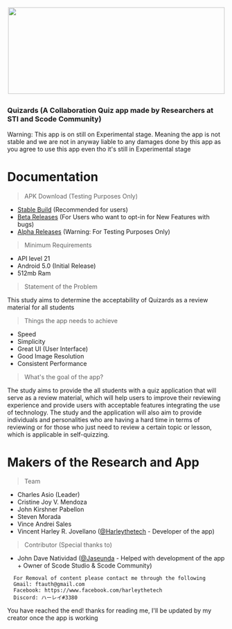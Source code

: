 # <p align="center"><img src="https://user-images.githubusercontent.com/51787264/194911622-613ca932-eb49-4388-9682-4e6162a18517.png" width="500" height="200"></p>

<h3>Quizards (A Collaboration Quiz app made by Researchers at STI and Scode Community)</h3>
<p>Warning: This app is on still on Experimental stage. Meaning the app is not stable and we are not in anyway liable to any damages done by this app as you agree to use this app even tho it's still in Experimental stage</p>

# Documentation
> APK Download (Testing Purposes Only)
- [Stable Build](https://github.com/Harleythetech/quizards/releases/tag/Stable-Build) (Recommended for users)
- [Beta Releases](https://github.com/Harleythetech/quizards/releases/tag/Beta-Build)  (For Users who want to opt-in for New Features with bugs)
- [Alpha Releases](https://github.com/Harleythetech/quizards/releases/tag/Alpha-Build) (Warning: For Testing Purposes Only)
> Minimum Requirements
- API level 21 
- Android 5.0 (Initial Release)
- 512mb Ram
> Statement of the Problem
<p>This study aims to determine the acceptability of Quizards as a review material for all students</p>

> Things the app needs to achieve
- Speed
- Simplicity
- Great UI (User Interface)
- Good Image Resolution
- Consistent Performance
> What's the goal of the app?
<p>The study aims to provide the all students with a quiz application that will serve as a review material, which will help users to improve their reviewing experience and provide users with acceptable features integrating the use of technology. The study and the application will also aim to provide individuals and personalities who are having a hard time in terms of reviewing or for those who just need to review a certain topic or lesson, which is applicable in self-quizzing.</p>


# Makers of the Research and App
> Team
- Charles Asio (Leader)
- Cristine Joy V. Mendoza
- John Kirshner Pabellon
- Steven Morada
- Vince Andrei Sales
- Vincent Harley R. Jovellano ([@Harleythetech](https://github.com/Harleythetech) - Developer of the app)
> Contributor (Special thanks to)
- John Dave Natividad ([@Jaseunda](https://github.com/Jaseunda) - Helped with development of the app + Owner of Scode Studio & Scode Community)

```
  For Removal of content please contact me through the following
  Gmail: ftauth@gmail.com
  Facebook: https://www.facebook.com/harleythetech
  Discord: ハーレイ#3380
```
<p>You have reached the end! thanks for reading me, I'll be updated by my creator once the app is working</p>
